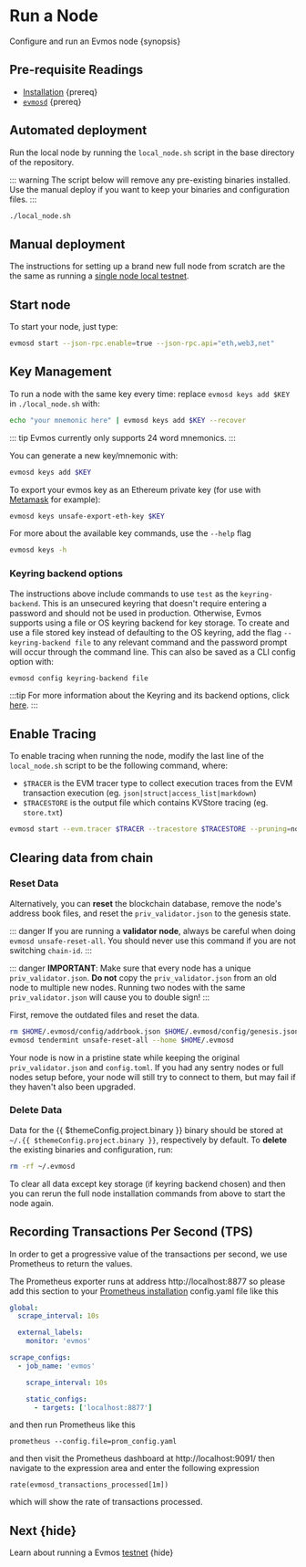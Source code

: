 <!--
order: 4
-->

# Run a Node

Configure and run an Evmos node {synopsis}

## Pre-requisite Readings

- [Installation](./installation.md) {prereq}
- [`evmosd`](./binary.md) {prereq}

## Automated deployment

Run the local node by running the `local_node.sh` script in the base directory
of the repository.

::: warning The script below will remove any pre-existing binaries installed.
Use the manual deploy if you want to keep your binaries and configuration files.
:::

```bash
./local_node.sh
```

## Manual deployment

The instructions for setting up a brand new full node from scratch are the the
same as running a
[single node local testnet](./../../developers/localnet/single_node.md#manual-localnet).

## Start node

To start your node, just type:

```bash
evmosd start --json-rpc.enable=true --json-rpc.api="eth,web3,net"
```

## Key Management

To run a node with the same key every time: replace `evmosd keys add $KEY` in
`./local_node.sh` with:

```bash
echo "your mnemonic here" | evmosd keys add $KEY --recover
```

::: tip Evmos currently only supports 24 word mnemonics. :::

You can generate a new key/mnemonic with:

```bash
evmosd keys add $KEY
```

To export your evmos key as an Ethereum private key (for use with
[Metamask](./../../users/wallets/metamask.md) for example):

```bash
evmosd keys unsafe-export-eth-key $KEY
```

For more about the available key commands, use the `--help` flag

```bash
evmosd keys -h
```

### Keyring backend options

The instructions above include commands to use `test` as the `keyring-backend`.
This is an unsecured keyring that doesn't require entering a password and should
not be used in production. Otherwise, Evmos supports using a file or OS keyring
backend for key storage. To create and use a file stored key instead of
defaulting to the OS keyring, add the flag `--keyring-backend file` to any
relevant command and the password prompt will occur through the command line.
This can also be saved as a CLI config option with:

```bash
evmosd config keyring-backend file
```

:::tip For more information about the Keyring and its backend options, click
[here](./../../users/keys/keyring.md). :::

## Enable Tracing

To enable tracing when running the node, modify the last line of the
`local_node.sh` script to be the following command, where:

- `$TRACER` is the EVM tracer type to collect execution traces from the EVM
  transaction execution (eg. `json|struct|access_list|markdown`)
- `$TRACESTORE` is the output file which contains KVStore tracing (eg.
  `store.txt`)

```bash
evmosd start --evm.tracer $TRACER --tracestore $TRACESTORE --pruning=nothing $TRACE --log_level $LOGLEVEL --minimum-gas-prices=0.0001aevmos --json-rpc.api eth,txpool,personal,net,debug,web3
```

## Clearing data from chain

### Reset Data

Alternatively, you can **reset** the blockchain database, remove the node's
address book files, and reset the `priv_validator.json` to the genesis state.

::: danger If you are running a **validator node**, always be careful when doing
`evmosd unsafe-reset-all`. You should never use this command if you are not
switching `chain-id`. :::

::: danger **IMPORTANT**: Make sure that every node has a unique
`priv_validator.json`. **Do not** copy the `priv_validator.json` from an old
node to multiple new nodes. Running two nodes with the same
`priv_validator.json` will cause you to double sign! :::

First, remove the outdated files and reset the data.

```bash
rm $HOME/.evmosd/config/addrbook.json $HOME/.evmosd/config/genesis.json
evmosd tendermint unsafe-reset-all --home $HOME/.evmosd
```

Your node is now in a pristine state while keeping the original
`priv_validator.json` and `config.toml`. If you had any sentry nodes or full
nodes setup before, your node will still try to connect to them, but may fail if
they haven't also been upgraded.

### Delete Data

Data for the {{ $themeConfig.project.binary }} binary should be stored at
`~/.{{ $themeConfig.project.binary }}`, respectively by default. To **delete**
the existing binaries and configuration, run:

```bash
rm -rf ~/.evmosd
```

To clear all data except key storage (if keyring backend chosen) and then you
can rerun the full node installation commands from above to start the node
again.

## Recording Transactions Per Second (TPS)

In order to get a progressive value of the transactions per second, we use
Prometheus to return the values.

<!-- markdown-link-check-disable-next-line -->

The Prometheus exporter runs at address http://localhost:8877 so please add this
section to your
[Prometheus installation](https://opencensus.io/codelabs/prometheus/#1)
config.yaml file like this

```yaml
global:
  scrape_interval: 10s

  external_labels:
    monitor: 'evmos'

scrape_configs:
  - job_name: 'evmos'

    scrape_interval: 10s

    static_configs:
      - targets: ['localhost:8877']
```

and then run Prometheus like this

```shell
prometheus --config.file=prom_config.yaml
```

<!-- markdown-link-check-disable-next-line -->

and then visit the Prometheus dashboard at http://localhost:9091/ then navigate
to the expression area and enter the following expression

```shell
rate(evmosd_transactions_processed[1m])
```

which will show the rate of transactions processed.

## Next {hide}

Learn about running a Evmos [testnet](./../testnet.md) {hide}
